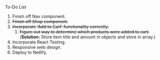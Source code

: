 To-Do List

1. Finish off Nav component.
2. ~~Finish off Shop component.~~
3. ~~Incorporate 'Add to Cart' functionality correctly.~~
   1. ~~Figure out way to determine which products were added to cart.~~ (**Solution:** Store item title and amount in objects and store in array.)
4. Incorporate React Testing.
5. Responsive web design.
6. Deploy to Netlify.
